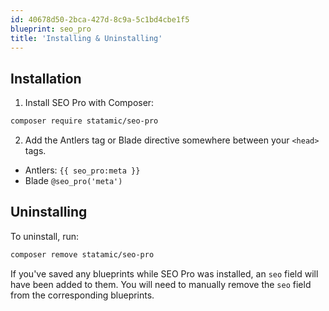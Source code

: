 ```yaml
---
id: 40678d50-2bca-427d-8c9a-5c1bd4cbe1f5
blueprint: seo_pro
title: 'Installing & Uninstalling'
---
```

## Installation

1. Install SEO Pro with Composer:

```bash
composer require statamic/seo-pro
```

2. Add the Antlers tag or Blade directive somewhere between your `<head>` tags.

* Antlers: `{{ seo_pro:meta }}`
* Blade `@seo_pro('meta')`

## Uninstalling

To uninstall, run:

```bash
composer remove statamic/seo-pro
```

If you've saved any blueprints while SEO Pro was installed, an `seo` field will have been added to them. You will need to manually remove the `seo` field from the corresponding blueprints.